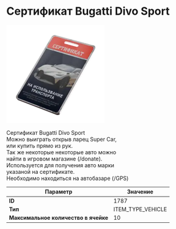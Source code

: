 # Сертификат Bugatti Divo Sport

![Item Image](../img/1787.webp?raw=true)

Сертификат Bugatti Divo Sport<br>Можно выиграть открыв ларец Super Car,<br>или купить прямо из рук.<br>Так же некоторые некоторые авто можно<br>найти в игровом магазине (/donate).<br>Используется для получения авто марки<br>указаной на сертификате.<br>Необходимо находиться на автобазаре (/GPS)


| Параметр | Значение |
|----------|----------|
| **ID** | 1787 |
| **Тип** | ITEM_TYPE_VEHICLE |
| **Максимальное количество в ячейке** | 10 |

